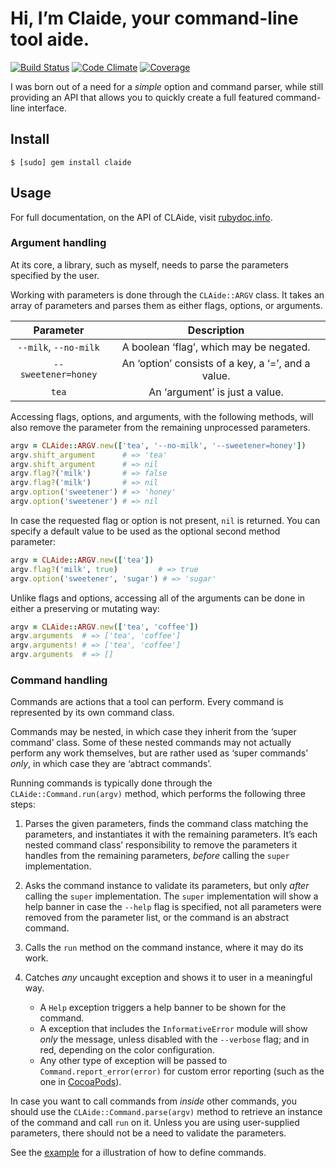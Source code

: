 # Hi, I’m Claide, your command-line tool aide.

[![Build Status](https://github.com/CocoaPods/CLAide/workflows/ci/badge.svg)](https://github.com/CocoaPods/CLAide/actions?query=workflow%3A"ci")
[![Code Climate](https://img.shields.io/codeclimate/github/CocoaPods/CLAide.svg?style=flat)](https://codeclimate.com/github/CocoaPods/CLAide)
[![Coverage](https://img.shields.io/codeclimate/coverage/github/CocoaPods/CLAide.svg?style=flat)](https://codeclimate.com/github/CocoaPods/CLAide)

I was born out of a need for a _simple_ option and command parser, while still
providing an API that allows you to quickly create a full featured command-line
interface.

## Install

```
$ [sudo] gem install claide
```


## Usage

For full documentation, on the API of CLAide, visit [rubydoc.info][docs].


### Argument handling

At its core, a library, such as myself, needs to parse the parameters specified
by the user.

Working with parameters is done through the `CLAide::ARGV` class. It takes an
array of parameters and parses them as either flags, options, or arguments.

| Parameter              | Description                                        |
| :---:                  | :---:                                              |
| `--milk`, `--no-milk`  | A boolean ‘flag’, which may be negated.            |
| `--sweetener=honey`    | An ‘option’ consists of a key, a ‘=’, and a value. |
| `tea`                  | An ‘argument’ is just a value.                     |


Accessing flags, options, and arguments, with the following methods, will also
remove the parameter from the remaining unprocessed parameters.

```ruby
argv = CLAide::ARGV.new(['tea', '--no-milk', '--sweetener=honey'])
argv.shift_argument      # => 'tea'
argv.shift_argument      # => nil
argv.flag?('milk')       # => false
argv.flag?('milk')       # => nil
argv.option('sweetener') # => 'honey'
argv.option('sweetener') # => nil
```


In case the requested flag or option is not present, `nil` is returned. You can
specify a default value to be used as the optional second method parameter:

```ruby
argv = CLAide::ARGV.new(['tea'])
argv.flag?('milk', true)         # => true
argv.option('sweetener', 'sugar') # => 'sugar'
```


Unlike flags and options, accessing all of the arguments can be done in either
a preserving or mutating way:

```ruby
argv = CLAide::ARGV.new(['tea', 'coffee'])
argv.arguments  # => ['tea', 'coffee']
argv.arguments! # => ['tea', 'coffee']
argv.arguments  # => []
```


### Command handling

Commands are actions that a tool can perform. Every command is represented by
its own command class.

Commands may be nested, in which case they inherit from the ‘super command’
class. Some of these nested commands may not actually perform any work
themselves, but are rather used as ‘super commands’ _only_, in which case they
are ‘abtract commands’.

Running commands is typically done through the `CLAide::Command.run(argv)`
method, which performs the following three steps:

1. Parses the given parameters, finds the command class matching the parameters,
   and instantiates it with the remaining parameters.  It’s each nested command
   class’ responsibility to remove the parameters it handles from the remaining
   parameters, _before_ calling the `super` implementation.

2. Asks the command instance to validate its parameters, but only _after_
   calling the `super` implementation.  The `super` implementation will show a
   help banner in case the `--help` flag is specified, not all parameters were
   removed from the parameter list, or the command is an abstract command.

3. Calls the `run` method on the command instance, where it may do its work.

4. Catches _any_ uncaught exception and shows it to user in a meaningful way.
   * A `Help` exception triggers a help banner to be shown for the command.
   * A exception that includes the `InformativeError` module will show _only_
     the message, unless disabled with the `--verbose` flag; and in red,
     depending on the color configuration.
   * Any other type of exception will be passed to `Command.report_error(error)`
     for custom error reporting (such as the one in [CocoaPods][report-error]).

In case you want to call commands from _inside_ other commands, you should use
the `CLAide::Command.parse(argv)` method to retrieve an instance of the command
and call `run` on it. Unless you are using user-supplied parameters, there
should not be a need to validate the parameters.

See the [example][example] for a illustration of how to define commands.


[docs]: http://www.rubydoc.info/github/CocoaPods/CLAide/index
[example]: https://github.com/CocoaPods/CLAide/blob/master/examples/make.rb
[report-error]: https://github.com/CocoaPods/CocoaPods/blob/054fe5c861d932219ec40a91c0439a7cfc3a420c/lib/cocoapods/command.rb#L36
